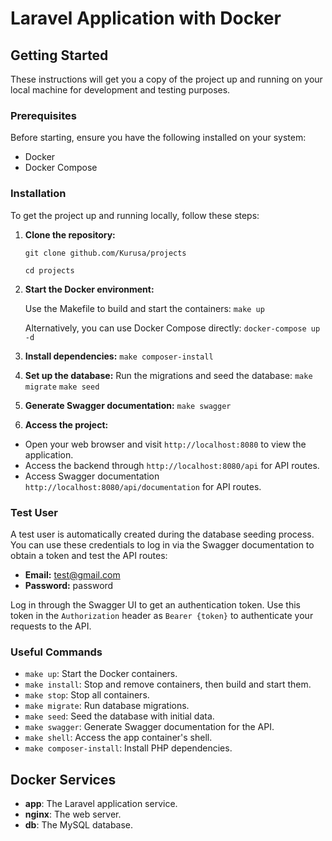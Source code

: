 # Laravel Application with Docker

## Getting Started

These instructions will get you a copy of the project up and running on your local machine for development and testing
purposes.

### Prerequisites

Before starting, ensure you have the following installed on your system:

- Docker
- Docker Compose

### Installation

To get the project up and running locally, follow these steps:

1. **Clone the repository:**

   ```git clone github.com/Kurusa/projects```

   ```cd projects```

2. **Start the Docker environment:**

    Use the Makefile to build and start the containers: ```make up```

    Alternatively, you can use Docker Compose directly: ```docker-compose up -d```

3. **Install dependencies:**
   ```make composer-install```

4. **Set up the database:**
   Run the migrations and seed the database:
   ```make migrate```
   ```make seed```

5. **Generate Swagger documentation:**
   ```make swagger```

6. **Access the project:**
- Open your web browser and visit `http://localhost:8080` to view the application.
- Access the backend through `http://localhost:8080/api` for API routes.
- Access Swagger documentation `http://localhost:8080/api/documentation` for API routes.

### Test User

A test user is automatically created during the database seeding process. You can use these credentials to log in via the Swagger documentation to obtain a token and test the API routes:

- **Email:** test@gmail.com
- **Password:** password

Log in through the Swagger UI to get an authentication token. Use this token in the `Authorization` header as `Bearer {token}` to authenticate your requests to the API.

### Useful Commands

- `make up`: Start the Docker containers.
- `make install`: Stop and remove containers, then build and start them.
- `make stop`: Stop all containers.
- `make migrate`: Run database migrations.
- `make seed`: Seed the database with initial data.
- `make swagger`: Generate Swagger documentation for the API.
- `make shell`: Access the app container's shell.
- `make composer-install`: Install PHP dependencies.

## Docker Services

- **app**: The Laravel application service.
- **nginx**: The web server.
- **db**: The MySQL database.
